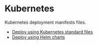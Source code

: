 # Kubernetes

Kubernetes deployment manifests files.

* [Deploy using Kubernetes standard files](standard/)
* [Deploy using Helm charts](helm/)
